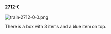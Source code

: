 #### 2712-0
![train-2712-0-0.png](https://github.com/lil-lab/nlvr/raw/master/nlvr/train/images/25/train-2712-0-0.png "train-2712-0-0.png")

There is a box with 3 items and a blue item on top.